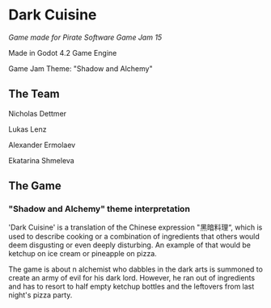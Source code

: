 # Dark Cuisine
_Game made for Pirate Software Game Jam 15_

Made in Godot 4.2 Game Engine

Game Jam Theme: "Shadow and Alchemy"

## The Team
Nicholas Dettmer

Lukas Lenz

Alexander Ermolaev

Ekatarina Shmeleva


## The Game

### "Shadow and Alchemy" theme interpretation
'Dark Cuisine' is a translation of the Chinese expression "黑暗料理“,
which is used to describe cooking or a combination of ingredients that
others would deem disgusting or even deeply disturbing. An example of that would be ketchup on ice cream or pineapple on pizza.

The game is about n alchemist who dabbles in the dark arts is summoned to create an army of evil for his dark lord. However, he ran out of ingredients and has to resort to half empty ketchup bottles and the leftovers from last night's pizza party.
